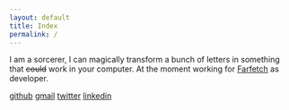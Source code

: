 ```yaml
---
layout: default
title: Index
permalink: /
---
```


I am a sorcerer, I can magically transform a bunch of letters in something that ~~could~~ work in your computer. 
At the moment working for [Farfetch](https://farfetchcareers.com) as developer.

[github](https://github.com/andxpto)
[gmail](mailto:andrecorreiait@gmail.com)
[twitter](https://twitter.com/andxpto)
[linkedin](https://www.linkedin.com/in/andcorreia)
